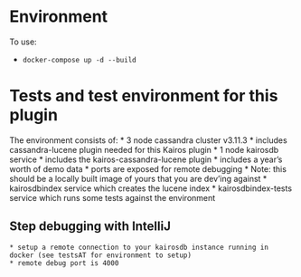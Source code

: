 # Environment
To use: 
 - `docker-compose up -d --build`
 
# Tests and test environment for this plugin

The environment consists of: 
    * 3 node cassandra cluster v3.11.3
    * includes cassandra-lucene plugin needed for this Kairos plugin 
    * 1 node kairosdb service
        * includes the kairos-cassandra-lucene plugin
        * includes a year’s worth of demo data
        * ports are exposed for remote debugging
        * Note: this should be a locally built image of yours that you are dev’ing against
    * kairosdbindex service which creates the lucene index
    * kairosdbindex-tests service which runs some tests against the environment
 
## Step debugging with IntelliJ

    * setup a remote connection to your kairosdb instance running in docker (see testsAT for environment to setup) 
    * remote debug port is 4000